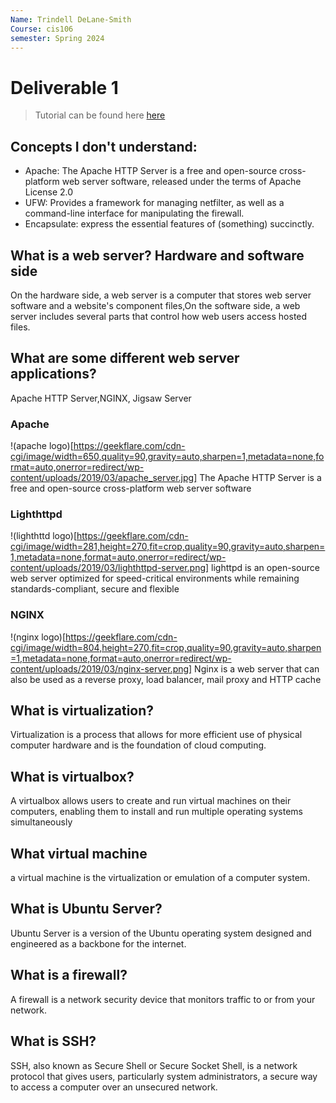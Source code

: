 ```yaml
---
Name: Trindell DeLane-Smith
Course: cis106
semester: Spring 2024 
---
```


# Deliverable 1 

> Tutorial can be found here [here](https://www.digitalocean.com/community/tutorials/how-to-install-the-apache-web-server-on-ubuntu-22-04)

## Concepts I don't understand: 

* Apache: The Apache HTTP Server is a free and open-source cross-platform web server software, released under the terms of Apache License 2.0
* UFW: Provides a framework for managing netfilter, as well as a command-line interface for manipulating the firewall.
* Encapsulate: express the essential features of (something) succinctly.


## What is a web server? Hardware and software side
On the hardware side, a web server is a computer that stores web server software and a website's component files,On the software side, a web server includes several parts that control how web users access hosted files. 
## What are some different web server applications?
Apache HTTP Server,NGINX, Jigsaw Server

### Apache
!(apache logo)[https://geekflare.com/cdn-cgi/image/width=650,quality=90,gravity=auto,sharpen=1,metadata=none,format=auto,onerror=redirect/wp-content/uploads/2019/03/apache_server.jpg]
The Apache HTTP Server is a free and open-source cross-platform web server software
### Lighthttpd
!(lighthttd logo)[https://geekflare.com/cdn-cgi/image/width=281,height=270,fit=crop,quality=90,gravity=auto,sharpen=1,metadata=none,format=auto,onerror=redirect/wp-content/uploads/2019/03/lighthttpd-server.png]
lighttpd is an open-source web server optimized for speed-critical environments while remaining standards-compliant, secure and flexible
### NGINX
!(nginx logo)[https://geekflare.com/cdn-cgi/image/width=804,height=270,fit=crop,quality=90,gravity=auto,sharpen=1,metadata=none,format=auto,onerror=redirect/wp-content/uploads/2019/03/nginx-server.png]
Nginx is a web server that can also be used as a reverse proxy, load balancer, mail proxy and HTTP cache

## What is virtualization?
Virtualization is a process that allows for more efficient use of physical computer hardware and is the foundation of cloud computing.
## What is virtualbox?
A virtualbox allows users to create and run virtual machines on their computers, enabling them to install and run multiple operating systems simultaneously
## What virtual machine
a virtual machine is the virtualization or emulation of a computer system.
## What is Ubuntu Server?
Ubuntu Server is a version of the Ubuntu operating system designed and engineered as a backbone for the internet. 
## What is a firewall?
A firewall is a network security device that monitors traffic to or from your network.
## What is SSH?
SSH, also known as Secure Shell or Secure Socket Shell, is a network protocol that gives users, particularly system administrators, a secure way to access a computer over an unsecured network.
